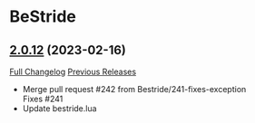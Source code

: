 # BeStride

## [2.0.12](https://github.com/Bestride/BeStride/tree/2.0.12) (2023-02-16)
[Full Changelog](https://github.com/Bestride/BeStride/compare/2.0.11...2.0.12) [Previous Releases](https://github.com/Bestride/BeStride/releases)

- Merge pull request #242 from Bestride/241-fixes-exception  
    Fixes #241  
- Update bestride.lua  